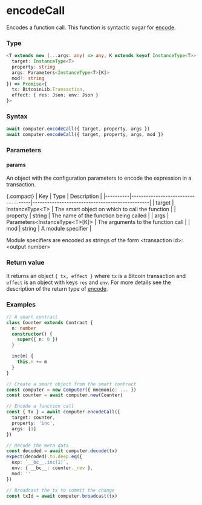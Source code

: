 # encodeCall

Encodes a function call. This function is syntactic sugar for [encode](./encode.md).

### Type
```ts
<T extends new (...args: any) => any, K extends keyof InstanceType<T>>(params: {
  target: InstanceType<T>
  property: string
  args: Parameters<InstanceType<T>[K]>
  mod?: string
}) => Promise<{
  tx: BitcoinLib.Transaction,
  effect: { res: Json; env: Json }
}>
```

### Syntax
```js
await computer.encodeCall({ target, property, args })
await computer.encodeCall({ target, property, args, mod })
```

### Parameters

#### params
An object with the configuration parameters to encode the expression in a transaction.

{.compact}
| Key      | Type                               | Description                                    |
|----------|------------------------------------|------------------------------------------------|
| target   | InstanceType\<T\>                  | The smart object on which to call the function |
| property | string                             | The name of the function being called          |
| args     | Parameters\<InstanceType\<T\>[K]\> | The arguments to the function call             |
| mod      | string                             | A module specifier                             |

Module specifiers are encoded as strings of the form \<transaction id\>:\<output number\>

### Return value

It returns an object `{ tx, effect }` where `tx` is a Bitcoin transaction and `effect` is an object with keys `res` and `env`. For more details see the description of the return type of [encode](./encode.md).


### Examples
```ts
// A smart contract
class Counter extends Contract {
  n: number
  constructor() {
    super({ n: 0 })
  }

  inc(m) {
    this.n += m
  }
}

// Create a smart object from the smart contract
const computer = new Computer({ mnemonic: ... })
const counter = await computer.new(Counter)

// Encode a function call
const { tx } = await computer.encodeCall({
  target: counter,
  property: 'inc',
  args: [1]
})

// Decode the meta data
const decoded = await computer.decode(tx)
expect(decoded).to.deep.eq({
  exp: `__bc__.inc(1)`,
  env: { __bc__: counter._rev },
  mod: ''
})

// Broadcast the tx to commit the change
const txId = await computer.broadcast(tx)
```